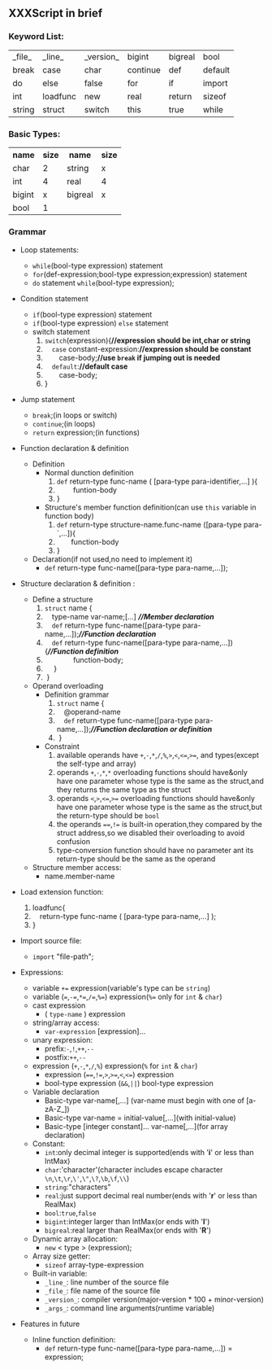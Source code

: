 ## XXXScript in brief ##

### Keyword List: ###

<table >
	<tr>
		<td>_file_</td><td>_line_</td><td>_version_</td><td>bigint</td><td>bigreal</td><td>bool</td>
	</tr>
	<tr>
		<td>break</td><td>case</td><td>char</td><td>continue</td><td>def</td><td>default</td>
	</tr>
	<tr>
		<td>do</td><td>else</td><td>false</td><td>for</td><td>if</td><td>import</td>
	</tr>
	<tr>
		<td>int</td><td>loadfunc</td><td>new</td><td>real</td><td>return</td><td>sizeof</td>
	</tr>
	<tr>
		<td>string</td><td>struct</td><td>switch</td><td>this</td><td>true</td><td>while</td>
	</tr>
</table>

### Basic Types: ###
<table>
		<tr>
			<th>name</th>
			<th>size</th>
			<th>name</th>
			<th>size</th>
		</tr>
		<tr>
			<td>char</td>
			<td>2</td>
			<td>string</td>
			<td>x</td>
		</tr>
		<tr>
			<td>int</td>
			<td>4</td>
			<td>real</td>
			<td>4</td>
		</tr>
		<tr>
			<td>bigint</td>
			<td>x</td>
			<td>bigreal</td>
			<td>x</td>
		</tr>
		<tr>
			<td>bool</td>
			<td>1</td>
		<tr>
</table>

### Grammar ###

* Loop statements:
	* `while`(bool-type expression) statement
	* `for`(def-expression;bool-type expression;expression) statement
	* `do` statement `while`(bool-type expression);
* Condition statement
	* `if`(bool-type expression) statement
	* `if`(bool-type expression) `else` statement
	*  switch statement
		1. `switch`(expression){**//expression should be int,char or string**
		2. &emsp;`case` constant-expression:**//expression should be constant**
		3. &emsp;&emsp;case-body;**//use `break` if jumping out is needed**
		3. &emsp;`default`:**//default case**
		4. &emsp;&emsp;case-body;
		4. }
	  
* Jump statement
	* `break`;(in loops or switch)
	* `continue`;(in loops)
	* `return` expression;(in functions)
* Function declaration & definition
	* Definition
		* Normal dunction definition
			1. `def` return-type func-name ( [para-type para-identifier,...] ){
			2. &emsp;&emsp; funtion-body
			3. }
		* Structure's member function definition(can use `this` variable in function body)
			1. `def` return-type structure-name.func-name ([para-type para-`,...]){
			2. &emsp;&emsp;function-body
 			3. }
	* Declaration(if not used,no need to implement it)
		- `def` return-type func-name([para-type para-name,...]);
* Structure declaration & definition :
	- Define a structure
		1.  `struct` name {
		2. &emsp;type-name var-name;[...] ***//Member declaration***
		3. &emsp;`def` return-type func-name([para-type para-name,...]);***//Function declaration***
		4. &emsp;`def` return-type func-name([para-type para-name,...]){***//Function definition***
		5. &emsp;&emsp;&emsp;&emsp;function-body;
		6. &emsp;&nbsp;}
		7. &nbsp;}
	- Operand overloading
		- Definition grammar
			1.  `struct` name {
			2.  &emsp;@operand-name
			3.  &emsp;`def` return-type func-name([para-type para-name,...]);***//Function declaration or definition***
			4.  &nbsp;}
		- Constraint
			1. available operands have `+`,`-`,`*`,`/`,`%`,`>`,`<`,`<=`,`>=`, and types(except the self-type and array)
			2. operands `+`,`-`,`*`,`*` overloading functions should have&only have one parameter whose type is the same as the struct,and they returns the same type as the struct
			3. operands `<`,`>`,`<=`,`>=` overloading functions should have&only have one parameter whose type is the same as the struct,but the return-type should be `bool`
			4. the operands `==`,`!=` is built-in operation,they compared by the struct address,so we disabled their overloading to avoid confusion
			5. type-conversion function should have no parameter ant its return-type should be the same as the operand
	- Structure member access:
		- name.member-name
* Load extension function:
	1. loadfunc<package-name>{
	2. &emsp;return-type func-name ( [para-type para-name,...] );
	3. }
* Import source file:
	- `import` "file-path";
* Expressions:
	* variable `+=` expression(variable's type can be `string`)
	* variable (`=`,`-=`,`*=`,`/=`,`%=`) expression(`%=` only for `int` & `char`)
	* cast expression
		- ( `type-name` ) expression
	* string/array access:
		- `var-expression` [expression]...
	* unary expression:
		- prefix:`-`,`!`,`++`,`--`
		- postfix:`++`,`--`
	* expression (`+`,`-`,`*`,`/`,`%`) expression(`%` for `int` & `char`)
		- expression (`==`,`!=`,`>`,`>=`,`<`,`<=`) expression
		- bool-type expression (`&&`,`||`) bool-type  expression
	* Variable declaration
		- Basic-type var-name\[,...] (var-name must begin with one of [a-zA-Z_])
		- Basic-type var-name = initial-value\[,...](with initial-value)
		- Basic-type [integer constant]... var-name\[,...](for array declaration)
	* Constant:
		- `int`:only decimal integer is supported(ends with '**i**' or less than IntMax)
		- `char`:'character'(character includes escape character `\n`,`\t`,`\r`,`\'`,`\"`,`\?`,`\b`,`\f`,`\\`)
		- `string`:"characters"
		- `real`:just support decimal real number(ends with '**r**' or less than RealMax)
		- `bool`:`true`,`false`
		- `bigint`:integer larger than IntMax(or ends with '**I**')
		- `bigreal`:real larger than RealMax(or ends with '**R**') 
	* Dynamic array allocation:
		- `new` < type > (expression);
	* Array size getter:
		- `sizeof` array-type-expression
	* Built-in variable:
		- `_line_`:  line number of the source file
		- `_file_`:  file name of the source file
		- `_version_`: compiler version(major-version * 100 + minor-version)
		- `_args_`: command line arguments(runtime variable)
* Features in future
	* Inline function definition:
		- `def` return-type func-name([para-type para-name,...]) = expression;